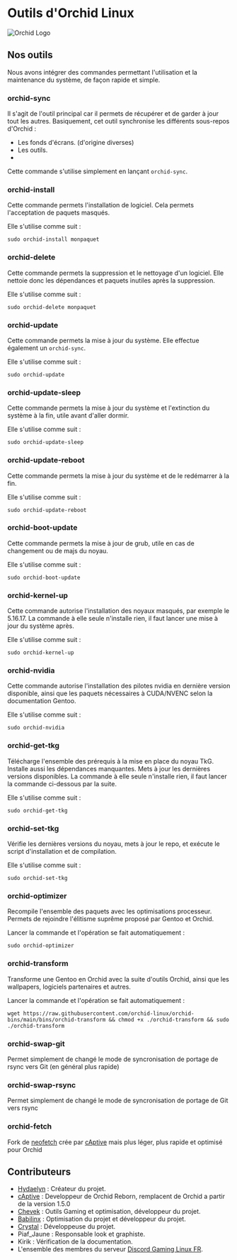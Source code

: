 # Outils d'Orchid Linux


![Orchid Logo](img/Orchid-Think_3.3_-_N.png)

## Nos outils

Nous avons intégrer des commandes permettant l'utilisation et la maintenance du système, de façon rapide et simple.

### orchid-sync

Il s'agit de l'outil principal car il permets de récupérer et de garder à jour tout les autres.
Basiquement, cet outil synchronise les différents sous-repos d'Orchid :

- Les fonds d'écrans. (d'origine diverses)
- Les outils.
- 
Cette commande s'utilise simplement en lançant `orchid-sync`.

### orchid-install

Cette commande permets l'installation de logiciel.
Cela permets l'acceptation de paquets masqués.

Elle s'utilise comme suit :
 ```
sudo orchid-install monpaquet
 ```

### orchid-delete

Cette commande permets la suppression et le nettoyage d'un logiciel.
Elle nettoie donc les dépendances et paquets inutiles après la suppression.

Elle s'utilise comme suit :
 ```
sudo orchid-delete monpaquet
 ```

### orchid-update

Cette commande permets la mise à jour du système. Elle effectue également un `orchid-sync`.

Elle s'utilise comme suit :
 ```
sudo orchid-update
 ```
### orchid-update-sleep

Cette commande permets la mise à jour du système et l'extinction du système à la fin, utile avant d'aller dormir.

Elle s'utilise comme suit :
 ```
sudo orchid-update-sleep
 ```
### orchid-update-reboot

Cette commande permets la mise à jour du système et de le redémarrer à la fin.

Elle s'utilise comme suit :
 ```
sudo orchid-update-reboot
 ```

### orchid-boot-update

Cette commande permets la mise à jour de grub, utile en cas de changement ou de majs du noyau.

Elle s'utilise comme suit :
 ```
sudo orchid-boot-update
 ```


### orchid-kernel-up

Cette commande autorise l'installation des noyaux masqués, par exemple le 5.16.17.
La commande à elle seule n'installe rien, il faut lancer une mise à jour du système après.

Elle s'utilise comme suit :
 ```
sudo orchid-kernel-up
 ```

### orchid-nvidia

Cette commande autorise l'installation des pilotes nvidia en dernière version disponible, ainsi que les paquets nécessaires à CUDA/NVENC selon la documentation Gentoo.

Elle s'utilise comme suit :
 ```
sudo orchid-nvidia
 ```
### orchid-get-tkg

Télécharge l'ensemble des prérequis à la mise en place du noyau TkG. Installe aussi les dépendances manquantes. Mets à jour les dernières versions disponibles.
La commande à elle seule n'installe rien, il faut lancer la commande ci-dessous par la suite.

Elle s'utilise comme suit :
 ```
sudo orchid-get-tkg
 ```

### orchid-set-tkg

Vérifie les dernières versions du noyau, mets à jour le repo, et exécute le script d'installation et de compilation.

Elle s'utilise comme suit :
 ```
sudo orchid-set-tkg
 ```
 
### orchid-optimizer

Recompile l'ensemble des paquets avec les optimisations processeur.
Permets de rejoindre l'élitisme suprême proposé par Gentoo et Orchid.

Lancer la commande et l'opération se fait automatiquement :

 ```
 sudo orchid-optimizer
 ```

### orchid-transform

Transforme une Gentoo en Orchid avec la suite d'outils Orchid, ainsi que les wallpapers, logiciels partenaires et autres.

Lancer la commande et l'opération se fait automatiquement :

```
wget https://raw.githubusercontent.com/orchid-linux/orchid-bins/main/bins/orchid-transform && chmod +x ./orchid-transform && sudo ./orchid-transform
```

### orchid-swap-git

Permet simplement de changé le mode de syncronisation de portage de rsync vers Git (en général plus rapide)

### orchid-swap-rsync

Permet simplement de changé le mode de syncronisation de portage de Git vers rsync

### orchid-fetch

Fork de [neofetch](https://github.com/dylanaraps/neofetch) crée par [cAptive](https://github.com/cAptive5976) mais plus léger, plus rapide et optimisé pour Orchid

## Contributeurs
- [Hydaelyn](https://github.com/wamuu-sudo) : Créateur du projet.
- [cAptive](https://github.com/cAptive5976) : Developpeur de Orchid Reborn, remplacent de Orchid a partir de la version 1.5.0
- [Chevek](https://github.com/chevek) : Outils Gaming et optimisation, développeur du projet.
- [Babilinx](https://github.com/babilinx) : Optimisation du projet et développeur du projet.
- [Crystal](https://crystal-trd.github.io) : Développeuse du projet.
- Piaf_Jaune : Responsable look et graphiste.
- Kirik : Vérification de la documentation.
- L'ensemble des membres du serveur [Discord Gaming Linux FR](https://discord.gg/KAzznM4Fnb).
